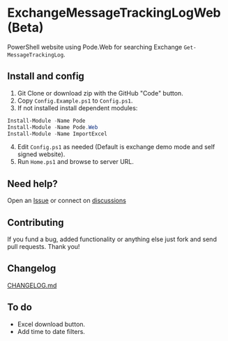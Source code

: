 # ExchangeMessageTrackingLogWeb (Beta)
PowerShell website using Pode.Web for searching Exchange `Get-MessageTrackingLog`.

## Install and config
1. Git Clone or download zip with the GitHub "Code" button.
2. Copy `Config.Example.ps1` to `Config.ps1`.
3. If not installed install dependent modules:
``` powershell
Install-Module -Name Pode
Install-Module -Name Pode.Web
Install-Module -Name ImportExcel
```
4. Edit `Config.ps1` as needed (Default is exchange demo mode and self signed website).
5. Run `Home.ps1` and browse to server URL.

## Need help?
Open an [Issue](https://github.com/ili101/ExchangeMessageTrackingLogWeb/issues)
or connect on [discussions](https://github.com/ili101/ExchangeMessageTrackingLogWeb/discussions)

## Contributing
If you fund a bug, added functionality or anything else just fork and send pull requests. Thank you!

##  Changelog
[CHANGELOG.md](https://github.com/ili101/ExchangeMessageTrackingLogWeb/blob/master/CHANGELOG.md)

## To do
* Excel download button.
* Add time to date filters.